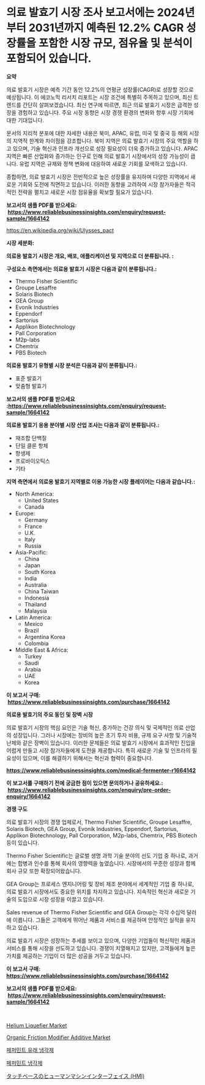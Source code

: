 <p><h1>의료 발효기 시장 조사 보고서에는 2024년부터 2031년까지 예측된 12.2% CAGR 성장률을 포함한 시장 규모, 점유율 및 분석이 포함되어 있습니다.</h1></p><p><strong>요약</strong></p>
<p><p>의료 발효기 시장은 예측 기간 동안 12.2%의 연평균 성장률(CAGR)로 성장할 것으로 예상됩니다. 이 에코노믹 리서치 리포트는 시장 조건에 특별히 주목하고 있으며, 최신 트렌드를 간단히 살펴보겠습니다. 최신 연구에 따르면, 최근 의료 발효기 시장은 급격한 성장을 경험하고 있습니다. 주요 시장 동향은 시장 경쟁 환경의 변화와 향후 시장 기회에 대한 기대입니다. </p><p>문서의 지리적 분포에 대한 자세한 내용은 북미, APAC, 유럽, 미국 및 중국 등 해외 시장의 지역적 한계와 차이점을 강조합니다. 북미 지역은 의료 발효기 시장의 주요 역할을 하고 있으며, 기술 혁신과 인프라 개선으로 성장 필요성이 더욱 증가하고 있습니다. APAC 지역은 빠른 산업화와 증가하는 인구로 인해 의료 발효기 시장에서의 성장 가능성이 큽니다. 유럽 지역은 규제와 정책 변화에 대응하여 새로운 기회를 모색하고 있습니다. </p><p>종합하면, 의료 발효기 시장은 전반적으로 높은 성장률을 유지하며 다양한 지역에서 새로운 기회와 도전에 직면하고 있습니다. 이러한 동향을 고려하여 시장 참가자들은 적극적인 전략을 펼치고 새로운 시장 점유율을 확보할 필요가 있습니다.</p></p>
<p><strong>보고서의 샘플 PDF를 받으세요: &nbsp;<a href="https://www.reliablebusinessinsights.com/enquiry/request-sample/1664142">https://www.reliablebusinessinsights.com/enquiry/request-sample/1664142</a></strong></p>
<p><a href="https://en.wikipedia.org/wiki/Ulysses_pact">https://en.wikipedia.org/wiki/Ulysses_pact</a></p>
<p><strong>시장 세분화:</strong></p>
<p><strong> 의료용 발효기 시장은 개요, 배포, 애플리케이션 및 지역으로 더 분류됩니다. :</strong></p>
<p><strong>구성요소 측면에서는 의료용 발효기 시장은 다음과 같이 분류됩니다.:</strong></p>
<p><ul><li>Thermo Fisher Scientific</li><li>Groupe Lesaffre</li><li>Solaris Biotech</li><li>GEA Group</li><li>Evonik Industries</li><li>Eppendorf</li><li>Sartorius</li><li>Applikon Biotechnology</li><li>Pall Corporation</li><li>M2p-labs</li><li>Chemtrix</li><li>PBS Biotech</li></ul></p>
<p><strong> 의료용 발효기 유형별 시장 분석은 다음과 같이 분류됩니다.:</strong></p>
<p><ul><li>표준 발효기</li><li>맞춤형 발효기</li></ul></p>
<p><strong>보고서의 샘플 PDF를 받으세요 :<a href="https://www.reliablebusinessinsights.com/enquiry/request-sample/1664142">https://www.reliablebusinessinsights.com/enquiry/request-sample/1664142</a></strong></p>
<p><strong> 의료용 발효기 응용 분야별 시장 산업 조사는 다음과 같이 분류됩니다.:</strong></p>
<p><ul><li>재조합 단백질</li><li>단일 클론 항체</li><li>항생제</li><li>프로바이오틱스</li><li>기타</li></ul></p>
<p><strong>지역 측면에서 의료용 발효기 지역별로 이용 가능한 시장 플레이어는 다음과 같습니다.:</strong></p>
<p><ul>
    <li>
        North America:
        <ul>
            <li>United States</li>
            <li>Canada</li>
        </ul>
    </li>
    <li>
        Europe:
        <ul>
            <li>Germany</li>
            <li>France</li>
            <li>U.K.</li>
            <li>Italy</li>
            <li>Russia</li>
        </ul>
    </li>
    <li>
        Asia-Pacific:
        <ul>
            <li>China</li>
            <li>Japan</li>
            <li>South Korea</li>
            <li>India</li>
            <li>Australia</li>
            <li>China Taiwan</li>
            <li>Indonesia</li>
            <li>Thailand</li>
            <li>Malaysia</li>
        </ul>
    </li>
    <li>
        Latin America:
        <ul>
            <li>Mexico</li>
            <li>Brazil</li>
            <li>Argentina Korea</li>
            <li>Colombia</li>
        </ul>
    </li>
    <li>
        Middle East & Africa:
        <ul>
            <li>Turkey</li>
            <li>Saudi</li>
            <li>Arabia</li>
            <li>UAE</li>
            <li>Korea</li>
        </ul>
    </li>
    </ul></p>
<p><strong>이 보고서 구매: &nbsp;<a href="https://www.reliablebusinessinsights.com/purchase/1664142">https://www.reliablebusinessinsights.com/purchase/1664142</a></strong></p>
<p><strong>의료용 발효기의 주요 동인 및 장벽 시장</strong></p>
<p><p>의료 발효기 시장의 핵심 요인은 기술 혁신, 증가하는 건강 의식 및 국제적인 의료 산업의 성장입니다. 그러나 시장에는 장비의 높은 초기 투자 비용, 규제 요구 사항 및 기술적 난제와 같은 장벽이 있습니다. 이러한 문제들은 의료 발효기 시장에서 효과적인 진입을 어렵게 만들고 시장 참가자들에게 도전을 제공합니다. 특히 새로운 기술 및 인프라의 필요성이 있으며, 이를 해결하기 위해서는 혁신과 협력이 중요합니다.</p></p>
<p><strong><a href="https://www.reliablebusinessinsights.com/medical-fermenter-r1664142">https://www.reliablebusinessinsights.com/medical-fermenter-r1664142</a></strong></p>
<p><strong>이 보고서를 구매하기 전에 궁금한 점이 있으면 문의하거나 공유하세요.: &nbsp;<a href="https://www.reliablebusinessinsights.com/enquiry/pre-order-enquiry/1664142">https://www.reliablebusinessinsights.com/enquiry/pre-order-enquiry/1664142</a></strong></p>
<p><strong>경쟁 구도</strong></p>
<p><p>의료 발효기 시장의 경쟁 업체로서, Thermo Fisher Scientific, Groupe Lesaffre, Solaris Biotech, GEA Group, Evonik Industries, Eppendorf, Sartorius, Applikon Biotechnology, Pall Corporation, M2p-labs, Chemtrix, PBS Biotech 등이 있습니다.</p><p>Thermo Fisher Scientific는 글로벌 생명 과학 기술 분야의 선도 기업 중 하나로, 과거에는 합병과 인수를 통해 회사의 영향력을 높였습니다. 시장에서의 꾸준한 성장과 함께 회사 규모 또한 확장되어왔습니다.</p><p>GEA Group는 프로세스 엔지니어링 및 장비 제조 분야에서 세계적인 기업 중 하나로, 의료 발효기 시장에서도 중요한 위치를 차지하고 있습니다. 지속적인 혁신과 새로운 기술의 도입으로 시장 성장을 이끌고 있습니다.</p><p>Sales revenue of Thermo Fisher Scientific and GEA Group는 각각 수십억 달러에 이릅니다. 그들은 고객에게 뛰어난 제품과 서비스를 제공하며 안정적인 실적을 유지하고 있습니다.</p><p>의료 발효기 시장은 성장하는 추세를 보이고 있으며, 다양한 기업들이 혁신적인 제품과 서비스를 통해 시장을 선도하고 있습니다. 경쟁이 치열해지고 있지만, 고객들에게 높은 가치를 제공하는 기업이 더 많은 성공을 거두고 있습니다.</p></p>
<p><strong>이 보고서 구매: &nbsp; <a href="https://www.reliablebusinessinsights.com/purchase/1664142">https://www.reliablebusinessinsights.com/purchase/1664142</a></strong></p>
<p><strong>보고서의 샘플 PDF를 받으세요: &nbsp;<a href="https://www.reliablebusinessinsights.com/enquiry/request-sample/1664142">https://www.reliablebusinessinsights.com/enquiry/request-sample/1664142</a></strong><strong></strong></p>
<p>&nbsp;</p>
<p><p><a href="https://issuu.com/reportprime-2/docs/helium-liquefier-market-size-2030.pptx">Helium Liquefier Market</a></p><p><a href="https://github.com/Hunterico88/Market-Research-Report-List-1/blob/main/organic-friction-modifier-additive-market.md">Organic Friction Modifier Additive Market</a></p><p><a href="https://github.com/langcat852024/Market-Research-Report-List-1/blob/main/6642764144050.md">페퍼민트 유래 냉각제</a></p><p><a href="https://github.com/romeshmittrochakma11/Market-Research-Report-List-1/blob/main/2832305144049.md">페퍼민트 냉각제</a></p><p><a href="https://github.com/roulaayoub-saad/Market-Research-Report-List-1/blob/main/5363632138113.md">タッチベースのヒューマンマシンインターフェイス (HMI)</a></p></p>